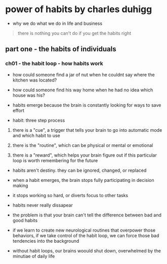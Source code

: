 # power of habits by charles duhigg

- why we do what we do in life and business

> there is nothing you can't do if you get the habits right

## part one - the habits of individuals

### ch01 - the habit loop - how habits work

- how could someone find a jar of nut when he couldnt say where the kitchen was located?

- how could someone find his way home when he had no idea which house was his?

- habits emerge because the brain is constantly looking for ways to save effort

- habit: three step process

1. there is a "cue", a trigger that tells your brain to go into automatic mode and which habit to use

2. there is the "routine", which can be physical or mental or emotional

3. there is a "reward", which helps your brain figure out if this particular
   loop is worth remembering for the future


- habits aren't destiny. they can be ignored, changed, or replaced

- when a habit emerges, the brain stops fully participating in decision making
- it stops working so hard, or diverts focus to other tasks

- habits never really dissapear

- the problem is that your brain can't tell the difference between bad and good habits

- if we learn to create new neurological routines that overpower those
  behaviors, if we take control of the habit loop, we can force those bad
  tendencies into the background


- without habit loops, our brains woould shut down, overwhelmed by the minutiae of daily life
